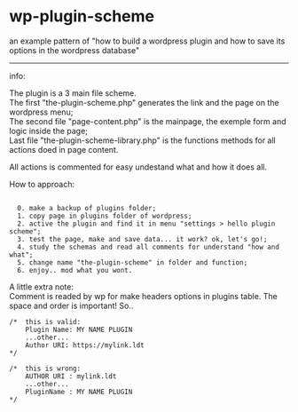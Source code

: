 # wp-plugin-scheme
an example pattern of "how to build a wordpress plugin and how to save its options in the wordpress database"

---

info:

The plugin is a 3 main file scheme.<br>
The first "the-plugin-scheme.php" generates the link and the page on the wordpress menu;<br>
The second file "page-content.php" is the mainpage, the exemple form and logic inside the page;<br>
Last file "the-plugin-scheme-library.php" is the functions methods for all actions doed in page content.<br>

All actions is commented for easy undestand what and how it does all.<br>

How to approach:
```

  0. make a backup of plugins folder;
  1. copy page in plugins folder of wordpress;
  2. active the plugin and find it in menu "settings > hello plugin scheme";
  3. test the page, make and save data... it work? ok, let's go!;
  4. study the schemas and read all comments for understand "how and what";
  5. change name "the-plugin-scheme" in folder and function;
  6. enjoy.. mod what you wont.

```

A little extra note:<br>
Comment is readed by wp for make headers options in plugins table. The space and order is important! So..
``` 
/*  this is valid:
    Plugin Name: MY NAME PLUGIN
    ...other...
    Author URI: https://mylink.ldt
*/

/*  this is wrong:
    AUTHOR URI : mylink.ldt
    ...other...
    PluginName : MY NAME PLUGIN
*/
```

